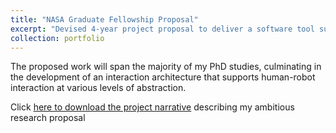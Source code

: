 ```yaml
---
title: "NASA Graduate Fellowship Proposal"
excerpt: "Devised 4-year project proposal to deliver a software tool supporting distributed human-robot interaction.<br/><img src='/images/Figure1.jpg'>"
collection: portfolio
---
```


The proposed work will span the majority of my PhD studies, culminating in the development of an interaction architecture that supports human-robot interaction at various levels of abstraction.

Click  [here to download the project narrative](https://jkeller52.github.io/files/ProjectNarrative.pdf) describing my ambitious research proposal


